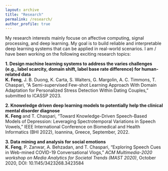 ```yaml
---
layout: archive
title: "Research"
permalink: /research/
author_profile: true
---
```


My research interests mainly focuse on affective computing, signal processing, and deep learning. My goal is to build reliable and interpretable deep learning systems that can be applied in real-world scenarios. I am / have been working on the following exciting research topics:

**1. Design machine learning systems to address the varies challenges (e.g., label scarcity, domain shift, label base rate difference) for human-related data**  
	**K. Feng**, J. B. Duong, K. Carta, S. Walters, G. Margolin, A. C. Timmons, T. Chaspari, “A Semi-supervised Few-shot Learning Approach With Domain Adaptation for Personalized Stress Detection Within Dating Couples,” submitted to ICASSP 2023.

**2. Knoweledge driven deep learning models to potentially help the clinical mental disorder diagnose**  
	**K. Feng** and T. Chaspari, “Toward Knowledge-Driven Speech-Based Models of Depression: Leveraging Spectrotemporal Variations in Speech Vowels,” IEEE International Conference on Biomedical and Health Informatics (BHI 2022), Ioannina, Greece, September, 2022.

**3. Data mining and analysis for social emotions**  
	**K. Feng**, P. Zanwar, A. Behzadan, and T. Chaspari, “Exploring Speech Cues in Web-mined COVID-19 Conversational Vlogs,” *ACM Multimedia-2020 workshop on Media Analytics for Societal Trends (MAST 2020)*, October 2020, DOI: 10.1145/3423268.3423584
